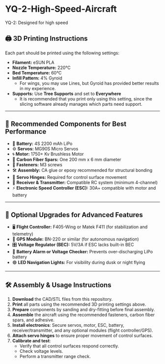 # YQ-2-High-Speed-Aircraft
YQ-2: Designed for high speed

## 🖨️ 3D Printing Instructions

Each part should be printed using the following settings:

- **Filament:** eSUN PLA  
- **Nozzle Temperature:** 220°C  
- **Bed Temperature:** 60°C  
- **Infill Pattern:** 4% Gyroid  
  - For wings, you may use Lines, but Gyroid has provided better results in my experience.  
- **Supports:** Use **Tree Supports** and set to **Everywhere**  
  - It is recommended that you print only using this setting, since the slicing software already manages which parts need support.

---

## 🔧 Recommended Components for Best Performance

- 🔋 **Battery:** 4S 2200 mAh LiPo  
- ⚙️ **Servos:** MG90S Micro Servos  
- 🌀 **Motor:** 1750+ Kv Brushless Motor  
- 📏 **Carbon Fiber Spars:** One 200 mm x 6 mm diameter  
- 🔩 **Fasteners:** M3 screws  
- 🛠️ **Assembly:** CA glue or epoxy recommended for structural bonding  
- 🔗 **Servo Hinges:** Required for control surface movement  
- 📡 **Receiver & Transmitter:** Compatible RC system (minimum 4-channel)  
- ⚡ **Electronic Speed Controller (ESC):** 30A+ compatible with motor and battery  

---

## 🚀 Optional Upgrades for Advanced Features

- 🖥️ **Flight Controller:** F405-Wing or Matek F411 (for stabilization and telemetry)  
- 📶 **GPS Module:** BN-220 or similar (for autonomous navigation)  
- 🎛️ **Voltage Regulator (BEC):** 5V/3A if ESC lacks built-in BEC  
- 🔋 **Battery Alarm or Voltage Checker:** Prevents over-discharging LiPo battery  
- 🟢 **LED Navigation Lights:** For visibility during dusk or night flying  

---

## 🛠️ Assembly & Usage Instructions

1. **Download** the CAD/STL files from this repository.  
2. **Print** all parts using the recommended 3D printing settings above.  
3. **Prepare** components by sanding and dry-fitting before final assembly.  
4. **Assemble** the aircraft using the recommended fasteners, carbon fiber spars, and adhesive.  
5. **Install electronics**: Secure servos, motor, ESC, battery, receiver/transmitter, and any optional modules (flight controller/GPS).  
6. **Attach servo hinges** to ensure proper movement of control surfaces.  
7. **Calibrate and test**:
   - Verify that all control surfaces respond correctly.  
   - Check voltage levels.  
   - Perform a transmitter range check.  

